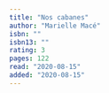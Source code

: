 ```yaml
---
title: "Nos cabanes"
author: "Marielle Macé"
isbn: ""
isbn13: ""
rating: 3
pages: 122
read: "2020-08-15"
added: "2020-08-15"
---
```


